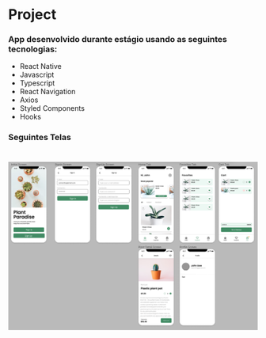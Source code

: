 # Project

### App desenvolvido durante estágio usando as seguintes tecnologias:
- React Native
- Javascript
- Typescript
- React Navigation
- Axios
- Styled Components
- Hooks
  
### Seguintes Telas
<h1>
  <img src="./assets/Screens.png"
</h1>

